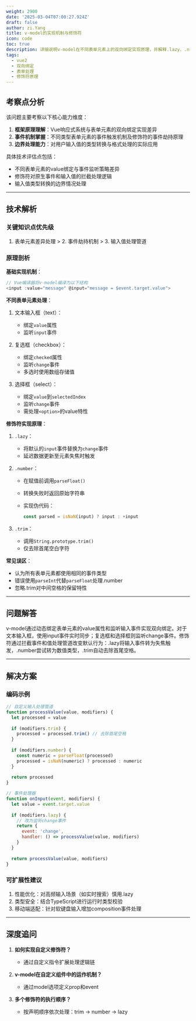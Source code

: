 ```yaml
---
weight: 2900
date: '2025-03-04T07:00:27.924Z'
draft: false
author: zi.Yang
title: v-model的实现机制与修饰符
icon: code
toc: true
description: 详细说明v-model在不同表单元素上的双向绑定实现原理，并解释.lazy、.number、.trim等修饰符如何通过事件劫持改变默认更新行为。
tags:
  - vue2
  - 双向绑定
  - 表单处理
  - 修饰符原理
---
```




## 考察点分析

该问题主要考察以下核心能力维度：

1. **框架原理理解**：Vue响应式系统与表单元素的双向绑定实现差异
2. **事件机制掌握**：不同类型表单元素的事件触发机制及修饰符的事件劫持原理
3. **边界处理能力**：对用户输入值的类型转换与格式处理的实际应用

具体技术评估点包括：

- 不同表单元素的value绑定与事件监听策略差异
- 修饰符对原生事件和输入值的拦截处理逻辑
- 输入值类型转换的边界情况处理

---

## 技术解析

### 关键知识点优先级

1. 表单元素差异处理 > 2. 事件劫持机制 > 3. 输入值处理管道

### 原理剖析

**基础实现机制**：

```javascript
// Vue编译器将v-model编译为以下结构
<input :value="message" @input="message = $event.target.value">
```

**不同表单元素处理**：

1. 文本输入框（text）：
   - 绑定`value`属性
   - 监听`input`事件

2. 复选框（checkbox）：
   - 绑定`checked`属性
   - 监听`change`事件
   - 多选时使用数组存储值

3. 选择框（select）：
   - 绑定`value`到`selectedIndex`
   - 监听`change`事件
   - 需处理`<option>`的value特性

**修饰符实现原理**：

1. `.lazy`：
   - 将默认的`input`事件替换为`change`事件
   - 延迟数据更新至元素失焦时触发

2. `.number`：
   - 在赋值前调用`parseFloat()`
   - 转换失败时返回原始字符串
   - 实现伪代码：

     ```javascript
     const parsed = isNaN(input) ? input : +input
     ```

3. `.trim`：
   - 调用`String.prototype.trim()`
   - 仅去除首尾空白字符

**常见误区**：

- 认为所有表单元素都使用相同的事件类型
- 错误使用`parseInt`代替`parseFloat`处理.number
- 忽略.trim对中间空格的保留特性

---

## 问题解答

v-model通过动态绑定表单元素的value属性和监听输入事件实现双向绑定。对于文本输入框，使用input事件实时同步；复选框和选择框则监听change事件。修饰符通过拦截事件和值处理管道改变默认行为：.lazy将输入事件转为失焦触发，.number尝试转为数值类型，.trim自动去除首尾空格。

---

## 解决方案

### 编码示例

```javascript
// 自定义输入处理管道
function processValue(value, modifiers) {
  let processed = value
  
  if (modifiers.trim) {
    processed = processed.trim() // 去除首尾空格
  }
  
  if (modifiers.number) {
    const numeric = parseFloat(processed)
    processed = isNaN(numeric) ? processed : numeric
  }
  
  return processed
}

// 事件处理器
function onInput(event, modifiers) {
  let value = event.target.value
  
  if (modifiers.lazy) {
    // 改为监听change事件
    return {
      event: 'change',
      handler: () => processValue(value, modifiers)
    }
  }
  
  return processValue(value, modifiers)
}
```

### 可扩展性建议

1. 性能优化：对高频输入场景（如实时搜索）慎用.lazy
2. 类型安全：结合TypeScript进行运行时类型校验
3. 移动端适配：针对软键盘输入增加composition事件处理

---

## 深度追问

1. **如何实现自定义修饰符？**
   - 通过自定义指令扩展处理逻辑链

2. **v-model在自定义组件中的运作机制？**
   - 通过model选项定义prop和event

3. **多个修饰符的执行顺序？**
   - 按声明顺序依次处理：trim -> number -> lazy
